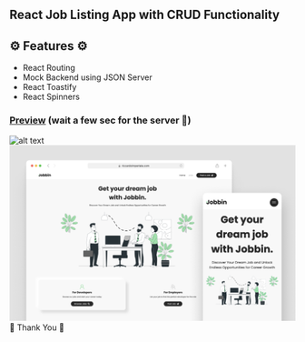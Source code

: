 ## React Job Listing App with CRUD Functionality

## ⚙️ Features ⚙️
- React Routing
- Mock Backend using JSON Server
- React Toastify
- React Spinners

### [Preview](https://jobbin.netlify.app/) (wait a few sec for the server 🐢)

![alt text](./public/video.gif)
![alt text](./public/screen.png)
🗿 Thank You 🗿